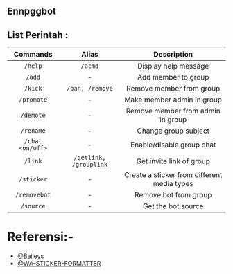 
## Ennpggbot

## List Perintah :

|  Commands             |       Alias                  |       Description        |
| :--------:            |       :----:                 | :----------------------: |
|   `/help`             |       `/acmd`                |  Display help message    |
|    `/add`             |       -                      |    Add member to group    |
|   `/kick`             |       `/ban, /remove`        |   Remove member from group    |
|  `/promote`           |       -                      |  Make member admin in group  |
|  `/demote`            |       -                      |  Remove member from admin in group |
|  `/rename`            |       -                      |  Change group subject |
|   `/chat <on/off>`    |       -                      |  Enable/disable group chat |
|   `/link`             |       `/getlink, /grouplink` |  Get invite link of group |
|   `/sticker`          |       -                      |  Create a sticker from different media types |
| `/removebot`          |       -                      | Remove bot from group |
| `/source`             |       -                      | Get the bot source |

# Referensi:-

- [@Baileys](https://github.com/adiwajshing/Baileys)
- [@WA-STICKER-FORMATTER](https://github.com/Alensaito1/wa-sticker-formatter)
